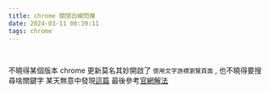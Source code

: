 ```yaml
---
title: chrome 關閉白線閃爍
date: 2024-03-11 00:39:11
tags: chrome
---
```

&nbsp;
<!-- more -->

不曉得某個版本 chrome 更新莫名其妙開啟了 `使用文字游標瀏覽頁面` , 也不曉得要搜尋啥關鍵字
某天無意中發現[這篇](https://forum.gamer.com.tw/C.php?page=0&bsn=60030&snA=570326)
最後參考[官網解法](https://support.google.com/chrome/answer/10129654?hl=zh-Hant)
